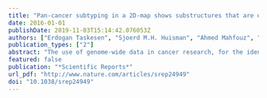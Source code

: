 ```yaml
---
title: "Pan-cancer subtyping in a 2D-map shows substructures that are driven by specific combinations of molecular characteristics"
date: 2016-01-01
publishDate: 2019-11-03T15:14:42.076053Z
authors: ["Erdogan Taskesen", "Sjoerd M.H. Huisman", "Ahmed Mahfouz", "Jesse H. Krijthe", "Jeroen De Ridder", "Anja Van De Stolpe", "Erik Van Den Akker", "Wim Verheagh", "Marcel J.T. Reinders"]
publication_types: ["2"]
abstract: "The use of genome-wide data in cancer research, for the identification of groups of patients with similar molecular characteristics, has become a standard approach for applications in therapy-response, prognosis-prediction, and drug-development. To progress in these applications, the trend is to move from single genome-wide measurements in a single cancer-type towards measuring several different molecular characteristics across multiple cancer-types. Although current approaches shed light on molecular characteristics of various cancer-types, detailed relationships between patients within cancer clusters are unclear. We propose a novel multi-omic integration approach that exploits the joint behavior of the different molecular characteristics, supports visual exploration of the data by a two-dimensional landscape, and inspection of the contribution of the different genome-wide data-types. We integrated 4,434 samples across 19 cancer-types, derived from TCGA, containing gene expression, DNA-methylation, copy-number variation and microRNA expression data. Cluster analysis revealed 18 clusters, where three clusters showed a complex collection of cancer-types, squamous-cell-carcinoma, colorectal cancers, and a novel grouping of kidney-cancers. Sixty-four samples were identified outside their tissue-of-origin cluster. Known and novel patient subgroups were detected for Acute Myeloid Leukemia's, and breast cancers. Quantification of the contributions of the different molecular types showed that substructures are driven by specific (combinations of) molecular characteristics."
featured: false
publication: "*Scientific Reports*"
url_pdf: "http://www.nature.com/articles/srep24949"
doi: "10.1038/srep24949"
---
```


